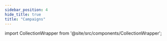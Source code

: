 ```yaml
---
sidebar_position: 4
hide_title: true
title: "Campaigns"
---
```



import CollectionWrapper from '@site/src/components/CollectionWrapper';


<CollectionWrapper record="campaigns" collection="core" />



